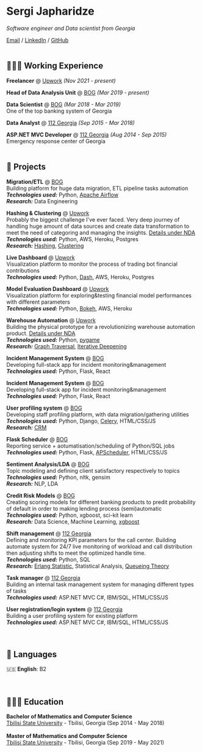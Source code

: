 # Sergi Japharidze

_Software engineer and Data scientist from Georgia_ <br>

[Email](mailto:sergi.japharidze@gmail.com) / [LinkedIn](https://www.linkedin.com/in/sergi-japharidze-66ab4583/) / [GitHub](https://github.com/Japharidze/) <br><br>

## 👩🏼‍💻 Working Experience

**Freelancer** @ [Upwork](https://www.upwork.com/freelancers/~01ec363d8d634666d4?viewMode=1) _(Nov 2021 - present)_ <br>

**Head of Data Analysis Unit** @ [BOG](https://bankofgeorgia.ge/ka/retail) _(Mar 2019 - present)_ <br>

**Data Scientist** @ [BOG](https://bankofgeorgia.ge/ka/retail) _(Mar 2018 - Mar 2019)_ <br>
One of the top banking system of Georgia

**Data Analyst** @ [112 Georgia](https://112.gov.ge/?page_id=3136https://112.gov.ge/lang=en) _(Sep 2015 - Mar 2018)_ <br>

**ASP.NET MVC Developer** @ [112 Georgia](https://112.gov.ge/?page_id=3136https://112.gov.ge/lang=en) _(Aug 2014 - Sep 2015)_ <br>
Emergency response center of Georgia
<br><br>

    
## 📌 Projects

**Migration/ETL** @ [BOG](https://bankofgeorgia.ge/) <br>
Building platform for huge data migration, ETL pipeline tasks automation <br>
**_Technologies used:_** Python, [Apache Airflow](https://airflow.apache.org/) <br>
**_Research:_** Data Engineering <br>

**Hashing & Clustering** @ [Upwork](https://www.upwork.com/freelancers/~01ec363d8d634666d4?viewMode=1) <br>
Probably the biggest challenge I've ever faced. Very deep journey of handling huge amount of data sources and create data transformation to meet the need of categoring and managing the insights. <u>Details under NDA</u> <br>
**_Technologies used:_** Python, AWS, Heroku, Postgres <br>
**_Research:_** [Hashing](https://en.wikipedia.org/wiki/Hash_function), [Clustering](https://en.wikipedia.org/wiki/Cluster_analysis) <br>

**Live Dashboard** @ [Upwork](https://www.upwork.com/freelancers/~01ec363d8d634666d4?viewMode=1) <br>
Visualization platform to monitor the process of trading bot financial contributions <br>
**_Technologies used:_** Python, [Dash](https://plotly.com/dash/), AWS, Heroku, Postgres <br>

**Model Evaluation Dashboard** @ [Upwork](https://www.upwork.com/freelancers/~01ec363d8d634666d4?viewMode=1) <br>
Visualization platform for exploring&testing financial model performances with different parameters <br>
**_Technologies used:_** Python, [Bokeh](https://bokeh.org/), AWS, Heroku <br>

**Warehouse Automation** @ [Upwork](https://www.upwork.com/freelancers/~01ec363d8d634666d4?viewMode=1) <br>
Building the physical prototype for a revolutionizing warehouse automation product. <u>Details under NDA</u> <br>
**_Technologies used:_** Python, [pygame](https://www.pygame.org/news) <br>
**_Research:_** [Graph Traversal](https://en.wikipedia.org/wiki/Graph_traversal), [Iterative Deepening](https://en.wikipedia.org/wiki/Iterative_deepening_depth-first_search)<br>

**Incident Management System** @ [BOG](https://bankofgeorgia.ge/) <br>
Developing full-stack app for incident monitoring&management<br>
**_Technologies used:_** Python, Flask, React <br>

**Incident Management System** @ [BOG](https://bankofgeorgia.ge/) <br>
Developing full-stack app for incident monitoring&management<br>
**_Technologies used:_** Python, Flask, React <br>

**User profiling system** @ [BOG](https://bankofgeorgia.ge/) <br>
Developing staff profiling platform, with data migration/gathering utilities <br>
**_Technologies used:_** Python, Django, [Celery](https://docs.celeryq.dev/en/stable/getting-started/introduction.html), HTML/CSS/JS <br>
**_Research:_** [CRM](https://en.wikipedia.org/wiki/Customer_relationship_management) <br>


**Flask Scheduler** @ [BOG](https://bankofgeorgia.ge/) <br>
Reporting service + aotumatisation/scheduling of Python/SQL jobs<br>
**_Technologies used:_** Python, Flask, [APScheduler](https://apscheduler.readthedocs.io/en/3.x/), HTML/CSS/JS <br>

**Sentiment Analysis/LDA** @ [BOG](https://bankofgeorgia.ge/) <br>
Topic modeling and defining client satisfactory respectively to topics <br>
**_Technologies used:_** Python, nltk, gensim <br>
**_Research:_** NLP, LDA <br>

**Credit Risk Models** @ [BOG](https://bankofgeorgia.ge/) <br>
Creating scoring models for different banking products to predit probability of default in order to making lending process (semi)automatic <br>
**_Technologies used:_** Python, xgboost, sci-kit learn <br>
**_Research:_** Data Science, Machine Learning, [xgboost](https://xgboost.readthedocs.io/en/stable/) <br>

**Shift management** @ [112 Georgia](https://112.gov.ge/?page_id=3136https://112.gov.ge/lang=en) <br>
Defining and monitoring KPI parameters for the call center. Building automate system for 24/7 live monitoring of workload and call distribution then adjusting shifts to meet the optimized handle time. <br>
**_Technologies used:_** Python, SQL <br>
**_Research:_** [Erlang Statistic](https://en.wikipedia.org/wiki/Erlang_distribution), Statistical Analysis, [Queueing Theory](https://en.wikipedia.org/wiki/Queueing_theory) <br>

**Task manager** @ [112 Georgia](https://112.gov.ge/?page_id=3136https://112.gov.ge/lang=en) <br>
Building an internal task management system for managing different types of tasks <br>
**_Technologies used:_** ASP.NET MVC C#, IBM/SQL, HTML/CSS/JS <br>

**User registration/login system** @ [112 Georgia](https://112.gov.ge/?page_id=3136https://112.gov.ge/lang=en) <br>
Building a user profiling system for existing platform <br>
**_Technologies used:_** ASP.NET MVC C#, IBM/SQL, HTML/CSS/JS <br>
<br><br>
  
## 💬 Languages

🇺🇸 **English**: B2 <br>
<br><br>

## 👩🏼‍🎓 Education

**Bachelor of Mathematics and Computer Science** <br> 
[Tbilisi State University](https://www.tsu.ge/en) - Tbilisi, Georgia (Sep 2014 - May 2018) <br><br>
**Master of Mathematics and Computer Science** <br>
[Tbilisi State University](https://www.tsu.ge/en) - Tbilisi, Georgia (Sep 2019 - May 2021) <br>
